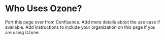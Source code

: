# Who Uses Ozone?

Port this page over from Confluence. Add more details about the use case if available. Add instructions to include your organization on this page if you are using Ozone.
